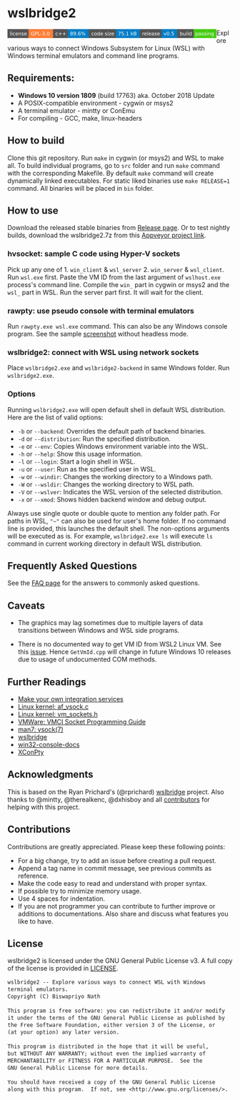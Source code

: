 <!--
 * This file is part of wslbridge2 project.
 * Licensed under the terms of the GNU General Public License v3 or later.
 * Copyright (C) Biswapriyo Nath.
 *
 * README.md: Main README file for wslbridge2 project
-->

# wslbridge2
<a href="/LICENSE"> <object data="https://img.shields.io/github/license/Biswa96/wslbridge2.svg?style=flat-square" type="image/svg+xml" alt="The GNU General Public License v3.0" height="20px" align="left"><img src="/wslbridge2licence.svg" alt="The GNU General Public License v3.00" height="20px" align="left"></object></a>
<a href="../../wslbridge2.git"> <object data="https://img.shields.io/github/languages/top/Biswa96/wslbridge2.svg?style=flat-square" type="image/svg+xml" alt="C++ 89.6%" height="20px" align="left"><img src="/wslbridge2lang.svg" alt="C++ 89.6%" height="20px" align="left"></object></a>
<a href="../../releases"> <object data="https://img.shields.io/github/languages/code-size/Biswa96/wslbridge2.svg?style=flat-square" type="image/svg+xml" alt="Code Size 75.1 kB" height="20px" align="left"><img src="/wslbridge2codesize.svg" alt="Code Size 75.1 kB" height="20px" align="left"></object></a>
<a href="https://ci.appveyor.com/project/Biswa96/wslbridge2"> <object data="https://img.shields.io/github/release/Biswa96/wslbridge2.svg?style=flat-square" type="image/svg+xml" alt="Release v0.5" height="20px" align="left"><img src="/wslbridge2release.svg" alt="Release v0.5" height="20px" align="left"></object></a>
<a href="https://ci.appveyor.com/api/projects/Biswa96/wslbridge2/artifacts/wslbridge2.7z?branch=master&job=Image%3A%20Visual%20Studio%202019"> <object data="https://img.shields.io/appveyor/ci/Biswa96/wslbridge2.svg?style=flat-square" type="image/svg+xml" alt="Build Passing" height="20px" align="left"><img src="/wslbridge2buildstatus.svg" alt="Build Passing" height="20px" align="left"></object></a>



Explore various ways to connect Windows Subsystem for Linux (WSL) with
Windows terminal emulators and command line programs.


## Requirements:

* **Windows 10 version 1809** (build 17763) aka. October 2018 Update
* A POSIX-compatible environment - cygwin or msys2
* A terminal emulator - mintty or ConEmu
* For compiling - GCC, make, linux-headers


## How to build

Clone this git repository. Run `make` in cygwin (or msys2) and WSL to make all.
To build individual programs, go to `src` folder and run `make` command with
the corresponding Makefile. By default `make` command will create dynamically
linked executables. For static liked binaries use `make RELEASE=1` command.
All binaries will be placed in `bin` folder.


## How to use

Download the released stable binaries from [Release page][3]. Or to test
nightly builds, download the wslbridge2.7z from this [Appveyor project link][5].

### hvsocket: sample C code using Hyper-V sockets

Pick up any one of 1. `win_client` & `wsl_server` 2. `win_server` & `wsl_client`.
Run `wsl.exe` first. Paste the VM ID from the last argument of `wslhost.exe`
process's command line. Compile the `win_` part in cygwin or msys2 and
the `wsl_` part in WSL. Run the server part first. It will wait for the client.

### rawpty: use pseudo console with terminal emulators

Run `rawpty.exe wsl.exe` command. This can also be any Windows console program.
See the sample [screenshot](images/Headless_Mode.PNG) without headless mode.

### wslbridge2: connect with WSL using network sockets

Place `wslbridge2.exe` and `wslbridge2-backend` in same Windows folder.
Run `wslbridge2.exe`.

### Options

Running `wslbridge2.exe` will open default shell in default WSL distribution.
Here are the list of valid options:

* `-b` or `--backend`: Overrides the default path of backend binaries.
* `-d` or `--distribution`: Run the specified distribution.
* `-e` or `--env`:  Copies Windows environment variable into the WSL.
* `-h` or `--help`: Show this usage information.
* `-l` or `--login`: Start a login shell in WSL.
* `-u` or `--user`: Run as the specified user in WSL.
* `-w` or `--windir`: Changes the working directory to a Windows path.
* `-W` or `--wsldir`: Changes the working directory to WSL path.
* `-V` or `--wslver`: Indicates the WSL version of the selected distribution.
* `-x` or `--xmod`: Shows hidden backend window and debug output.

Always use single quote or double quote to mention any folder path. For paths
in WSL, `"~"` can also be used for user's home folder. If no command line is
provided, this launches the default shell. The non-options arguments will be
executed as is. For example, `wslbridge2.exe ls` will execute `ls` command
in current working directory in default WSL distribution.


## Frequently Asked Questions

See the [FAQ page](FAQ.md) for the answers to commonly asked questions.


## Caveats

* The graphics may lag sometimes due to multiple layers of data transitions
between Windows and WSL side programs.

* There is no documented way to get VM ID from WSL2 Linux VM. See this
[issue](https://github.com/microsoft/WSL/issues/4131). Hence `GetVmId.cpp` will
change in future Windows 10 releases due to usage of undocumented COM methods.


## Further Readings

  - [Make your own integration services][6]
  - [Linux kernel: af_vsock.c][7]
  - [Linux kernel: vm_sockets.h][8]
  - [VMWare: VMCI Socket Programming Guide][9]
  - [man7: vsock(7)][10]
  - [wslbridge][11]
  - [win32-console-docs][12]
  - [XConPty][13]


## Acknowledgments

This is based on the Ryan Prichard's (@rprichard) [wslbridge][11] project.
Also thanks to @mintty, @therealkenc, @dxhisboy and all [contributors][14]
for helping with this project.


## Contributions

Contributions are greatly appreciated. Please keep these following points:

* For a big change, try to add an issue before creating a pull request.
* Append a tag name in commit message, see previous commits as reference.
* Make the code easy to read and understand with proper syntax.
* If possible try to minimize memory usage.
* Use 4 spaces for indentation.
* If you are not programmer you can contribute to further improve or additions
to documentations. Also share and discuss what features you like to have.


## License

wslbridge2 is licensed under the GNU General Public License v3.
A full copy of the license is provided in [LICENSE](LICENSE).

    wslbridge2 -- Explore various ways to connect WSL with Windows terminal emulators.
    Copyright (C) Biswapriyo Nath
    
    This program is free software: you can redistribute it and/or modify
    it under the terms of the GNU General Public License as published by
    the Free Software Foundation, either version 3 of the License, or
    (at your option) any later version.
    
    This program is distributed in the hope that it will be useful,
    but WITHOUT ANY WARRANTY; without even the implied warranty of
    MERCHANTABILITY or FITNESS FOR A PARTICULAR PURPOSE.  See the
    GNU General Public License for more details.
    
    You should have received a copy of the GNU General Public License
    along with this program.  If not, see <http://www.gnu.org/licenses/>.

<!-- Links -->

[1]: LICENSE
[2]: https://github.com/Biswa96/wslbridge2.git
[3]: https://github.com/Biswa96/wslbridge2/releases
[4]: https://ci.appveyor.com/project/Biswa96/wslbridge2
[5]: https://ci.appveyor.com/api/projects/Biswa96/wslbridge2/artifacts/wslbridge2.7z?branch=master&job=Image%3A%20Visual%20Studio%202019
[6]: https://docs.microsoft.com/en-us/virtualization/hyper-v-on-windows/user-guide/make-integration-service
[7]: https://github.com/torvalds/linux/blob/master/net/vmw_vsock/af_vsock.c
[8]: https://github.com/torvalds/linux/blob/master/include/uapi/linux/vm_sockets.h
[9]: https://www.vmware.com/support/developer/vmci-sdk/
[10]: http://man7.org/linux/man-pages/man7/vsock.7.html
[11]: https://github.com/rprichard/wslbridge.git
[12]: https://github.com/rprichard/win32-console-docs.git
[13]: https://github.com/Biswa96/XConPty.git
[14]: https://github.com/Biswa96/wslbridge2/graphs/contributors
